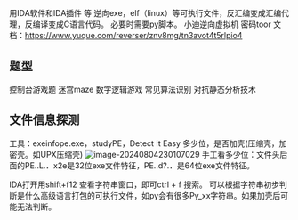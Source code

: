 用IDA软件和IDA插件 等
逆向exe，elf（linux）等可执行文件，反汇编变成汇编代理，反编译变成C语言代码。
必要时需要py脚本。
小迪逆向虚拟机 密码toor
文档：<https://www.yuque.com/reverser/znv8mg/tn3avot4t5rlpio4>

## **题型**
控制台游戏题
迷宫maze
数字逻辑游戏
常见算法识别
对抗静态分析技术

## **文件信息探测**
工具：exeinfope.exe，studyPE，Detect It Easy
多少位，是否加壳(压缩壳，加密壳。如UPX压缩壳)
![image-20240804230107029](http://cdn.33129999.xyz/mk_img/image-20240804230107029.png)
手工看多少位：文件头后面的PE..L.．x2e是32位exe文件特征，PE..d?.．是64位exe文件特征。

IDA打开用shift+f12 查看字符串窗口，即可ctrl + f 搜索。
可以根据字符串初步判断是什么高级语言打包的可执行文件，如py会有很多Py_xx字符串。如果加壳后可能无法判断。
